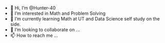 - 👋 Hi, I’m @Hunter-40
- 👀 I’m interested in Math and Problem Solving
- 🌱 I’m currently learning Math at UT and Data Science self study on the side.
- 💞️ I’m looking to collaborate on ...
- 📫 How to reach me ...

<!---
Hunter-40/Hunter-40 is a ✨ special ✨ repository because its `README.md` (this file) appears on your GitHub profile.
You can click the Preview link to take a look at your changes.
--->
